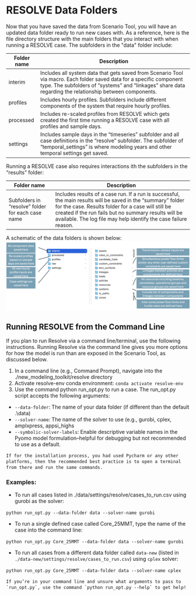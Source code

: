 # RESOLVE Data Folders

Now that you have saved the data from Scenario Tool, you will have an updated data folder ready to run new cases with. As a reference, here is the file directory structure with the main folders that you interact with when running a RESOLVE case. The subfolders in the "data" folder include:

| Folder name | Description   |
|---------------------------------------------------|--------------------------------------------------------------------------------------------------------------------------------------------------------------------------------------------------------------------------------------------------------------------------------------------------|
| interim                                           | Includes all system data that gets saved from Scenario Tool via macro. Each folder saved data for a specific component type. The subfolders of “systems” and “linkages” share data regarding the relationship between components.                                                                |
| profiles                                          | Includes hourly profiles. Subfolders include different components of the system that require hourly profiles.                                                                                                                                                                                    |
| processed                                         | Includes re-scaled profiles from RESOLVE which gets created the first time running a RESOLVE case with all profiles and sample days.                                                                                                                                                             |
| settings                                          | Includes sample days in the “timeseries” subfolder and all case definitions in the “resolve” subfolder. The subfolder of “temporal_settings” is where modeling years and other temporal settings get saved.                                                                                      |

Running a RESOLVE case also requires interactions ith the subfolders in the “results” folder:

| Folder name | Description |
|-------------|-------------|
| Subfolders in “resolve” folder for each case name | Includes results of a case run. If a run is successful, the main results will be saved in the “summary” folder for the case. Results folder for a case will still be created if the run fails but no summary results will be available. The log file may help identify the case failure reason.  |

A schematic of the data folders is shown below:
![RESOLVE Data Folder Structure](_images/New_Data_Folders.png)


## Running RESOLVE from the Command Line
If you plan to run Resolve via a command line/terminal, use the following instructions. Running Resolve via the command line gives you more options for how the model is run than are exposed in the Scenario Tool, as discussed below.

1. In a command line (e.g., Command Prompt), navigate into the ./new_modeling_toolkit/resolve directory
1. Activate resolve-env conda environment: ``` conda activate resolve-env ```
1. Use the command python run_opt.py to run a case. The run_opt.py script accepts the following arguments:
-  ```--data-folder```: The name of your data folder (if different than the default .\data)
-  ```--solver-name```: The name of the solver to use (e.g., gurobi, cplex, amplxpress, appsi_highs
- ```--symbolic-solver-labels```: Enable descriptive variable names in the Pyomo model formulation–helpful for debugging but not recommended to use as a default.

```{tip}
If for the installation process, you had used Pycharm or any other platforms, then the recommended best practice is to open a terminal from there and run the same commands.
```


### Examples:

- To run all cases listed in ./data/settings/resolve/cases_to_run.csv using gurobi as the solver:

```python run_opt.py --data-folder data --solver-name gurobi```

- To run a single defined case called Core_25MMT, type the name of the case into the command line:

```python run_opt.py Core_25MMT --data-folder data --solver-name gurobi```

- To run all cases from a different data folder called `data-new` (listed in `./data-new/settings/resolve/cases_to_run.csv`) using `cplex` solver:

```python run_opt.py Core_25MMT --data-folder data --solver-name cplex```



```{Note}
If you’re in your command line and unsure what arguments to pass to `run_opt.py`, use the command `python run_opt.py --help` to get help!
```